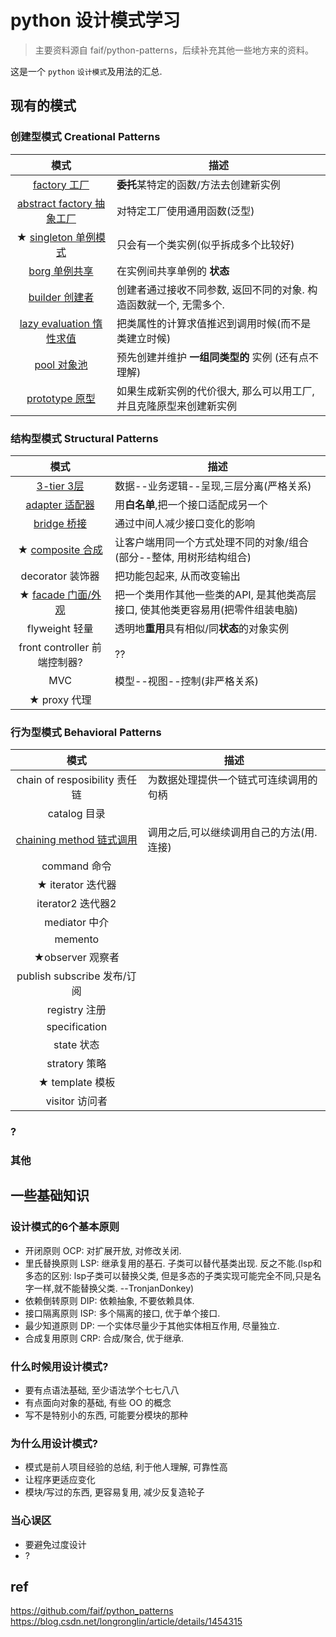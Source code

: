 # python 设计模式学习

> 主要资料源自 faif/python-patterns，后续补充其他一些地方来的资料。

这是一个 `python` `设计模式`及用法的汇总.

## 现有的模式

### 创建型模式 Creational Patterns
| 模式 | 描述 |
|:---:|------|
| [factory 工厂](patterns/factory.py) | **委托**某特定的函数/方法去创建新实例 |
| [abstract factory 抽象工厂](patterns/abstract_factory.py) | 对特定工厂使用通用函数(泛型) |
| ★ [singleton 单例模式](patterns/singleton.py) | 只会有一个类实例(似乎拆成多个比较好) |
| [borg 单例共享](patterns/borg.py) | 在实例间共享单例的 **状态** |
| [builder 创建者](patterns/builder.py) | 创建者通过接收不同参数, 返回不同的对象. 构造函数就一个, 无需多个. |
| [lazy evaluation 惰性求值](patterns/lazy_evaluation.py) | 把类属性的计算求值推迟到调用时候(而不是类建立时候) |
| [pool 对象池](patterns/pool.py) | 预先创建并维护 **一组同类型的** 实例 (还有点不理解)|
| [prototype 原型](patterns/prototype.py) | 如果生成新实例的代价很大, 那么可以用工厂, 并且克隆原型来创建新实例 |


### 结构型模式 Structural Patterns
| 模式 | 描述 |
|:---:|------|
| [3-tier 3层](patterns/3-tier.py) | 数据--业务逻辑--呈现,三层分离(严格关系) |
| [adapter 适配器](patterns/adapter.py) | 用**白名单**,把一个接口适配成另一个 |
| [bridge 桥接](patterns/bridge.py) | 通过中间人减少接口变化的影响 |
| ★ [composite 合成](patterns/composite.py) | 让客户端用同一个方式处理不同的对象/组合(部分--整体, 用树形结构组合) |
| decorator 装饰器 | 把功能包起来, 从而改变输出 |
| ★ [facade 门面/外观](patterns/facade.py) | 把一个类用作其他一些类的API, 是其他类高层接口, 使其他类更容易用(把零件组装电脑) |
| flyweight 轻量 | 透明地**重用**具有相似/同**状态**的对象实例 |
| front controller 前端控制器? | ?? |
| MVC | 模型--视图--控制(非严格关系) |
| ★ proxy 代理 |  |


### 行为型模式 Behavioral Patterns
| 模式 | 描述 |
|:---:|------|
| chain of resposibility 责任链 | 为数据处理提供一个链式可连续调用的句柄 |
| catalog 目录 |  |
| [chaining method 链式调用](patterns/chaining_method.py) | 调用之后,可以继续调用自己的方法(用.连接) |
| command 命令 |  |
| ★ iterator 迭代器 |  |
| iterator2 迭代器2 |  |
| mediator 中介 |  |
| memento |  |
| ★observer 观察者 |  |
| publish subscribe 发布/订阅 |  |
| registry 注册 |  |
| specification |  |
| state 状态 |  |
| stratory 策略 |  |
| ★ template 模板 |  |
| visitor 访问者 |  |

### ?

### 其他


## 一些基础知识

### 设计模式的6个基本原则
- 开闭原则 OCP: 对扩展开放, 对修改关闭.
- 里氏替换原则 LSP: 继承复用的基石. 子类可以替代基类出现. 反之不能.(lsp和多态的区别: lsp子类可以替换父类, 但是多态的子类实现可能完全不同,只是名字一样,就不能替换父类. --TronjanDonkey)
- 依赖倒转原则 DIP: 依赖抽象, 不要依赖具体.
- 接口隔离原则 ISP: 多个隔离的接口, 优于单个接口.
- 最少知道原则 DP: 一个实体尽量少于其他实体相互作用, 尽量独立.
- 合成复用原则 CRP: 合成/聚合, 优于继承.


### 什么时候用设计模式?
- 要有点语法基础, 至少语法学个七七八八
- 有点面向对象的基础, 有些 OO 的概念
- 写不是特别小的东西, 可能要分模块的那种

### 为什么用设计模式?
- 模式是前人项目经验的总结, 利于他人理解, 可靠性高
- 让程序更适应变化
- 模块/写过的东西, 更容易复用, 减少反复造轮子

### 当心误区
- 要避免过度设计
- ?


## ref
https://github.com/faif/python_patterns
https://blog.csdn.net/longronglin/article/details/1454315